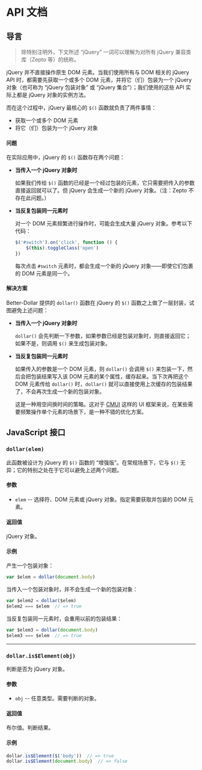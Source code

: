 # API 文档

## 导言<a name="intro"></a>

> 除特别注明外，下文所述 “jQuery” 一词可以理解为对所有 jQuery 兼容类库（Zepto 等）的统称。

jQuery 并不直接操作原生 DOM 元素。当我们使用所有与 DOM 相关的 jQuery API 时，都需要先获取一个或多个 DOM 元素，并将它（们）包装为一个 jQuery 对象（也可称为 “jQuery 包装对象” 或 “jQuery 集合”）；我们使用的这些 API 实际上都是 jQuery 对象的实例方法。

而在这个过程中，jQuery 最核心的 `$()` 函数就负责了两件事情：

* 获取一个或多个 DOM 元素
* 将它（们）包装为一个 jQuery 对象

#### 问题

在实际应用中，jQuery 的 `$()` 函数存在两个问题：

* **当传入一个 jQuery 对象时**

	如果我们传给 `$()` 函数的已经是一个经过包装的元素，它只需要把传入的参数直接返回就可以了。但 jQuery 会生成一个新的 jQuery 对象。（注：Zepto 不存在此问题。）

* **当反复包装同一元素时**

	对一个 DOM 元素频繁进行操作时，可能会生成大量 jQuery 对象。参考以下代码：

	```js
	$('#switch').on('click', function () {
		$(this).toggleClass('open')
	})
	```

	每次点击 `#switch` 元素时，都会生成一个新的 jQuery 对象——即使它们包裹的 DOM 元素是同一个。

#### 解决方案

Better-Dollar 提供的 `dollar()` 函数在 jQuery 的 `$()` 函数之上做了一层封装，试图避免上述问题：

* **当传入一个 jQuery 对象时**

	`dollar()` 会先判断一下参数，如果参数已经是包装对象时，则直接返回它；如果不是，则调用 `$()` 来生成包装对象。

* **当反复包装同一元素时**

	如果传入的参数是一个 DOM 元素，则 `dollar()` 会调用 `$()` 来包装一下，然后会把包装结果写入该 DOM 元素的某个属性，缓存起来。当下次再把这个 DOM 元素传给 `dollar()` 时，`dollar()` 就可以直接使用上次缓存的包装结果了，不会再次生成一个新的包装对象。
	
	这是一种用空间换时间的策略。这对于 [CMUI](https://github.com/CMUI/CMUI) 这样的 UI 框架来说，在某些需要频繁操作单个元素的场景下，是一种不错的优化方案。

## JavaScript 接口<a name="js-api"></a>

### `dollar(elem)`<a name="js-api-dollar"></a>

此函数被设计为 jQuery 的 `$()` 函数的 “增强版”。在常规场景下，它与 `$()` 无异；它的特别之处在于它可以避免上述两个问题。

#### 参数

* `elem` -- 选择符、DOM 元素或 jQuery 对象。指定需要获取并包装的 DOM 元素。

#### 返回值

jQuery 对象。

#### 示例

产生一个包装对象：

```js
var $elem = dollar(document.body)
```

当传入一个包装对象时，并不会生成一个新的包装对象：

```js
var $elem2 = dollar($elem)
$elem2 === $elem  // => true
```

当反复包装同一元素时，会重用以前的包装结果：

```js
var $elem3 = dollar(document.body)
$elem3 === $elem  // => true
```

***

### `dollar.is$Element(obj)`<a name="js-api-is$Element"></a>

判断是否为 jQuery 对象。

#### 参数

* `obj` -- 任意类型。需要判断的对象。

#### 返回值

布尔值。判断结果。

#### 示例

```js
dollar.is$Element($('body'))  // => true
dollar.is$Element(document.body)  // => false
```
